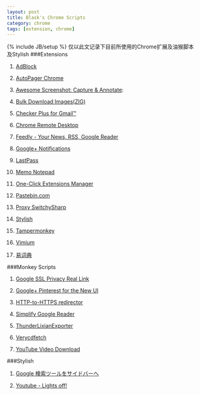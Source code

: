 ```yaml
---
layout: post
title: Blask's Chrome Scripts
category: chrome
tags: [extension, chrome]
---
```

{% include JB/setup %}
仅以此文记录下目前所使用的Chrome扩展及油猴脚本及Stylish
###Extensions

1. [AdBlock](https://chrome.google.com/webstore/detail/gighmmpiobklfepjocnamgkkbiglidom)

2. [AutoPager Chrome](https://chrome.google.com/webstore/detail/mmgagnmbebdebebbcleklifnobamjonh)

3. [Awesome Screenshot: Capture & Annotate](https://chrome.google.com/webstore/detail/alelhddbbhepgpmgidjdcjakblofbmce):

4. [Bulk Download Images(ZIG)](https://chrome.google.com/webstore/detail/bedbigoemkinkepgmcmgnapjcahnedmn)

5. [Checker Plus for Gmail™](https://chrome.google.com/webstore/detail/oeopbcgkkoapgobdbedcemjljbihmemj)

6. [Chrome Remote Desktop](https://chrome.google.com/webstore/detail/gbchcmhmhahfdphkhkmpfmihenigjmpp)

7. [Feedly - Your News, RSS, Google Reader](https://chrome.google.com/webstore/detail/hipbfijinpcgfogaopmgehiegacbhmob)

8. [Google+ Notifications](https://chrome.google.com/webstore/detail/boemmnepglcoinjcdlfcpcbmhiecichi)

9. [LastPass](https://chrome.google.com/webstore/detail/hdokiejnpimakedhajhdlcegeplioahd)

10. [Memo Notepad](https://chrome.google.com/webstore/detail/nmoihkoninaoanjobiiknmgenhpaecec)

11. [One-Click Extensions Manager](https://chrome.google.com/webstore/detail/niemebbfnfbjfojajlmnbiikmcpjkkja)

12. [Pastebin.com](https://chrome.google.com/webstore/detail/ghipmampnddcpdlppkkamoankmkmcbmh)

13. [Proxy SwitchySharp](https://chrome.google.com/webstore/detail/dpplabbmogkhghncfbfdeeokoefdjegm)

14. [Stylish](https://chrome.google.com/webstore/detail/fjnbnpbmkenffdnngjfgmeleoegfcffe)

15. [Tampermonkey](https://chrome.google.com/webstore/detail/dhdgffkkebhmkfjojejmpbldmpobfkfo)

16. [Vimium](https://chrome.google.com/webstore/detail/dbepggeogbaibhgnhhndojpepiihcmeb)

17. [易词典](https://chrome.google.com/webstore/detail/njeebknkghnjbobnghdlfgfaigkjciih)

###Monkey Scripts

1. [Google SSL Privacy Real Link](http://userscripts.org/scripts/show/145014)

2. [Google+ Pinterest for the New UI](http://userscripts.org/scripts/show/130955)

3. [HTTP-to-HTTPS redirector](http://userscripts.org/scripts/show/2588)

4. [Simplify Google Reader](http://userscripts.org/scripts/show/140900)

5. [ThunderLixianExporter](http://binux.github.com/ThunderLixianExporter)

6. [Verycdfetch](http://userscripts.org/scripts/show/153429)

7. [YouTube Video Download](http://userscripts.org/scripts/show/62634)


###Stylish

1. [Google 検索ツールをサイドバーへ](http://userstyles.org/styles/78857)

2. [Youtube - Lights off!](http://userstyles.org/styles/59573)


